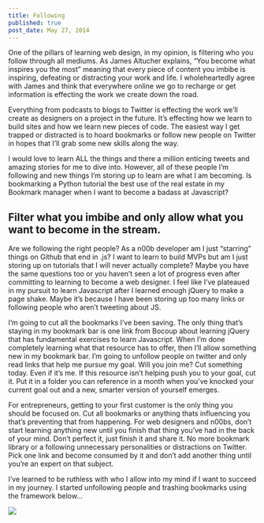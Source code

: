 ```yaml
---
title: Following
published: true
post_date: May 27, 2014
---
```


One of the pillars of learning web design, in my opinion, is filtering who you follow through all mediums. As James Altucher explains, “You become what inspires you the most” meaning that every piece of content you imbibe is inspiring, defeating or distracting your work and life. I wholeheartedly agree with James and think that everywhere online we go to recharge or get information is effecting the work we create down the road.

Everything from podcasts to blogs to Twitter is effecting the work we’ll create as designers on a project in the future. It’s effecting how we learn to build sites and how we learn new pieces of code. The easiest way I get trapped or distracted is to hoard bookmarks or follow new people on Twitter in hopes that I’ll grab some new skills along the way.

I would love to learn ALL the things and there a million enticing tweets and amazing stories for me to dive into. However, all of these people I’m following and new things I’m storing up to learn are what I am becoming. Is bookmarking a Python tutorial the best use of the real estate in my Bookmark manager when I want to become a badass at Javascript?

## Filter what you imbibe and only allow what you want to become in the stream.

Are we following the right people? As a n00b developer am I just “starring” things on Github that end in .js? I want to learn to build MVPs but am I just storing up on tutorials that I will never actually complete? Maybe you have the same questions too or you haven’t seen a lot of progress even after committing to learning to become a web designer. I feel like I’ve plateaued in my pursuit to learn Javascript after I learned enough jQuery to make a page shake. Maybe it’s because I have been storing up too many links or following people who aren’t tweeting about JS.

I’m going to cut all the bookmarks I’ve been saving. The only thing that’s staying in my bookmark bar is one link from Bocoup about learning jQuery that has fundamental exercises to learn Javascript. When I’m done completely learning what that resource has to offer, then I’ll allow something new in my bookmark bar. I’m going to unfollow people on twitter and only read links that help me pursue my goal. Will you join me? Cut something today. Even if it’s me. If this resource isn’t helping push you to your goal, cut it. Put it in a folder you can reference in a month when you’ve knocked your current goal out and a new, smarter version of yourself emerges.

For entrepreneurs, getting to your first customer is the only thing you should be focused on. Cut all bookmarks or anything thats influencing you that’s preventing that from happening. For web designers and n00bs, don’t start learning anything new until you finish that thing you’ve had in the back of your mind. Don’t perfect it, just finish it and share it. No more bookmark library or a following unnecessary personalities or distractions on Twitter. Pick one link and become consumed by it and don’t add another thing until you’re an expert on that subject.

I’ve learned to be ruthless with who I allow into my mind if I want to succeed in my journey. I started unfollowing people and trashing bookmarks using the framework below…

<img src="../images/framework.jpg">